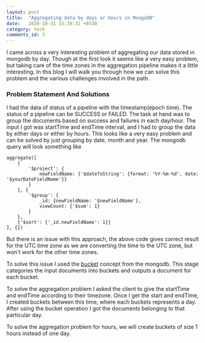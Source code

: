 ```yaml
---
layout: post
title:  "Aggregating data by days or hours in MongoDB"
date:   2020-10-31 15:39:31 +0530
category: tech
comments_id: 3
---
```


I came across a very interesting problem of aggregating our data stored in mongodb by day. Though at the first look it seems like a very easy problem, but taking care of the time zones in the aggregation pipeline makes it a little interesting. In this blog I will walk you through how we can solve this problem and the various challenges involved in the path.
<!--more-->

### Problem Statement And Solutions

I had the data of status of a pipeline with the timestamp(epoch time). The status of a pipeline can be SUCCESS or FAILED. The task at hand was to group the documents based on success and failures in each day/hour. The input I got was startTime and endTime interval, and I had to group the data by either days or either by hours. This looks like a very easy problem and can be solved by just grouping by date, month and year. The mongodb query will look something like

```
aggregate([
    {
        '$project': {
            newFieldName: {'$dateToString': {format: '%Y-%m-%d', date: '$yourDateFieldName'}}
        }
    }, {
        '$group': {
            _id: {newFieldName: '$newFieldName'},
            viewCount: {'$sum': 1}
        }
    }, 
    {'$sort': {'_id.newFieldName': 1}}
], {})

```

But there is an issue with this approach, the above code gives correct result for the UTC time zone as we are converting the time to the UTC zone, but won't work for the other time zones. 

To solve this issue I used the [bucket](https://docs.mongodb.com/manual/reference/operator/aggregation/bucket/) concept from the mongodb. This stage categories the input documents into buckets and outputs a document for each bucket.

To solve the aggregation problem I asked the client to give the startTime and endTime according to their timezone. Once I get the start and endTime, I created buckets between this time, where each buckets represents a day. After using the bucket operation I got the documents belonging to that particular day.


To solve the aggregation problem for hours, we will create buckets of size 1 hours instead of one day.